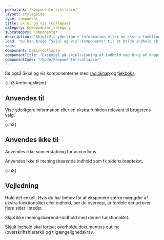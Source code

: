 ```yaml
---
permalink: /komponenter/collapse/
layout: styleguide
type: component
title: Skjul og vis (Collapse)
category: Komponenter_category
subcategory: Komponenter
description: "Skjul/Vis yderligere information eller en ekstra funktion relevant for brugerens valg."
lead: 'Du kan bruge ”Skjul og vis”-komponenter til at holde indhold skjult, indtil brugeren vælger at aktivere det. Når brugeren klikker på komponenten, folder indholdet sig ud, eller brugeren får fx mulighed for at indtaste information.'
tags: 
component: basic-collapse
componentTitle: "Eksempel på skjul/visning af indhold ved brug af knap"
componentCode: "/kode/komponenter/collapse/"
---
```


Se også Skjul og vis komponenterne med <a href="/komponenter/radiobutton/#skjult-indhold-collapse">radioknap</a> og <a href="/komponenter/tjekboks/#skjult-indhold-collapse">tjekboks</a>.

{:.h3 #retningslinjer}
## Anvendes til

Vise yderligere information eller en ekstra funktion relevant til brugerens valg.

{:.h3}
## Anvendes ikke til

Anvendes ikke som erstatning for accordions.

Anvendes ikke til meningsbærende indhold som fx sidens brødtekst.

{:.h3}
## Vejledning

Hold det enkelt. Hvis du har behov for at eksponere større mængder af ekstra funktionalitet eller indhold, bør du overveje, at fordele det ud over flere sider i stedet.

Skjul ikke meningsbærende indhold med denne funktionalitet.

Skjult indhold skal fortsat overholde dokumentets outline (overskriftshierarki) og tilgængelighedskrav.
